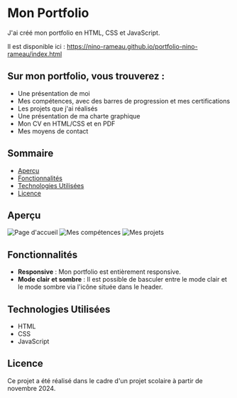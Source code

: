 # Mon Portfolio

J'ai créé mon portfolio en HTML, CSS et JavaScript.

Il est disponible ici : https://nino-rameau.github.io/portfolio-nino-rameau/index.html

## Sur mon portfolio, vous trouverez :

- Une présentation de moi
- Mes compétences, avec des barres de progression et mes certifications
- Les projets que j'ai réalisés
- Une présentation de ma charte graphique
- Mon CV en HTML/CSS et en PDF
- Mes moyens de contact

## Sommaire

- [Aperçu](#aperçu)
- [Fonctionnalités](#fonctionnalités)
- [Technologies Utilisées](#technologies-utilisées)
- [Licence](#licence)

## Aperçu

![Page d'accueil](accueil.png)
![Mes compétences](competence.png)
![Mes projets](projet.png)

## Fonctionnalités

- **Responsive** : Mon portfolio est entièrement responsive.
- **Mode clair et sombre** : Il est possible de basculer entre le mode clair et le mode sombre via l'icône située dans le header.

## Technologies Utilisées

- HTML
- CSS
- JavaScript

## Licence

Ce projet a été réalisé dans le cadre d'un projet scolaire à partir de novembre 2024.
